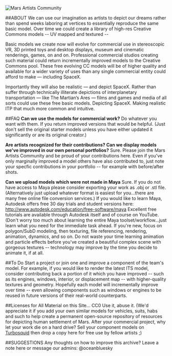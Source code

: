 ![Mars Artists Community](https://cloud.githubusercontent.com/assets/9756546/11696333/baf22850-9e81-11e5-8bfb-c9a452885ef3.png)


##ABOUT
We can use our imagination as artists to depict our dreams rather than spend weeks laboring at vertices to essentially reproduce the same basic model. Over time we could create a library of high-res Creative Commons models -- UV mapped and textured -- 

Basic models we create now will evolve for commercial use in stereoscopic VR, 3D printed toys and desktop displays, museum and cinematic renderings, games, on and on. Professional commercial studios creating such material could return incrementally improved models to the Creative Commons pool. These free evolving CC models will be of higher quality and available for a wider variety of uses than any single commercial entity could afford to make — including SpaceX.

Importantly they will also be realistic — and depict SpaceX. Rather than suffer through technically illiterate depictions of interplanetary transportation — like The Martian’s Ares — films and games and media of all sorts could use these free basic models. Depicting SpaceX. Making realistic ITP that much more common and intuitive. 

##FAQ
**Can we use the models for commercial work?**
Do whatever you want with them. If you return improved versions that would be helpful. (Just don't sell the original starter models unless you have either updated it significantly or are its original creator.)

**Are artists recognized for their contributions? Can we display models we've improved in our own personal portfolios?**
Sure. Please join the Mars Artists Community and be proud of your contributions here. Even if you've only marginally improved a model others have also contributed to, just note your specfic contributions in your portfolio -- for example with before/after shots.

**Can we upload models which were not made in Maya**
Sure. If you do not have access to Maya please consider exporting your work as .obj or .stl file. (Alternatively just upload whatever format is easiest for you...there are many free online file conversion services.) If you would like to learn Maya, Autodesk offers free 30 day trials and student versions here: http://www.autodesk.com/education/free-software/maya Excellent free tutorials are available through Autodesk itself and of course on YouTube. (Don't worry too much about learning the entire Maya toolset/workflow...just learn what you need for the immediate task ahead. If you're new, focus on polygon/SubD modeling, then texturing, file referencing, rendering, animation, dynamics, and so on. Do not waste your time learning animation and particle effects before you've created a beautiful complex scene with gorgeous textures -- technology may improve by the time you decide to animate it, if at all.

##To Do
Start a project or join one and improve a component of the team's model. For example, if you would like to render the latest ITS model, consider contributing back a portion of it which you have improved -- such as its engines, windows, interior, or displacement map -- with higher-quality textures and geometry. Hopefully each model will incrementally improve over time -- even allowing components such as windows or engines to be reused in future versions of their real-world counterparts.

##Licenses for All Material on this Site...
CC0 Use it, abuse it. (We'd appreciate it if you add your own similar models for vehicles, suits, habs and such to help create a permanent open-source repository of resources for depicting human settlement of Mars. After your commercial project, why let your work die on a hard drive? Sell your component models on [Turbosquid](http://turbosquid.com) then drop a copy here for free use by fellow artists ;)

##SUGGESTIONS
Any thoughts on how to improve this archive? Leave a note here or message our admins:
@oceanbluesky 
